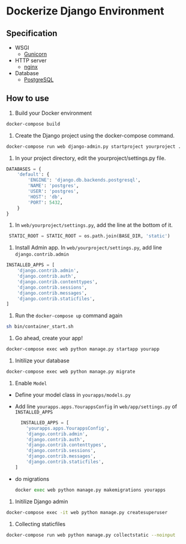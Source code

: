 # Dockerize Django Environment

## Specification

* WSGI
  * [Gunicorn](https://gunicorn.org/)
* HTTP server
    * [nginx](https://nginx.org/en/)
* Database
    * [PostgreSQL](https://www.postgresql.org/)

## How to use

1. Build your Docker environment

  ```sh
  docker-compose build
  ```

1. Create the Django project using the docker-compose command.

  ```sh
  docker-compose run web django-admin.py startproject yourproject .
  ```

1. In your project directory, edit the yourproject/settings.py file.

  ```python
  DATABASES = {
      'default': {
          'ENGINE': 'django.db.backends.postgresql',
          'NAME': 'postgres',
          'USER': 'postgres',
          'HOST': 'db',
          'PORT': 5432,
      }
  }
  ```

1. In `web/yourproject/settings.py`, add the line at the bottom of it.

  ```python
   STATIC_ROOT = STATIC_ROOT = os.path.join(BASE_DIR, 'static')
  ```

1. Install Admin app. In `web/yourproject/settings.py`, add line `django.contrib.admin`

  ```python
  INSTALLED_APPS = [
      'django.contrib.admin',
      'django.contrib.auth',
      'django.contrib.contenttypes',
      'django.contrib.sessions',
      'django.contrib.messages',
      'django.contrib.staticfiles',
  ]
  ```

1. Run the `docker-compose up` command again

  ```sh
  sh bin/container_start.sh
  ```

1. Go ahead, create your app!

  ```sh
  docker-compose exec web python manage.py startapp yourapp
  ```

1. Initilize your database

  ```sh
  docker-compose exec web python manage.py migrate
  ```

1. Enable `Model`

  - Define your model class in `yourapps/models.py`
  - Add line `yourapps.apps.YourappsConfig` in `web/app/settings.py` of `INSTALLED_APPS`

    ```python
      INSTALLED_APPS = [
        'yourapps.apps.YourappsConfig',
        'django.contrib.admin',
        'django.contrib.auth',
        'django.contrib.contenttypes',
        'django.contrib.sessions',
        'django.contrib.messages',
        'django.contrib.staticfiles',
    ]
    ```
  - do migrations
    ```python
    docker exec web python manage.py makemigrations yourapps
    ```

1. Initilize Django admin

  ```sh
  docker-compose exec -it web python manage.py createsuperuser
  ```

1. Collecting staticfiles

  ```sh
  docker-compose run web python manage.py collectstatic --noinput
  ```
